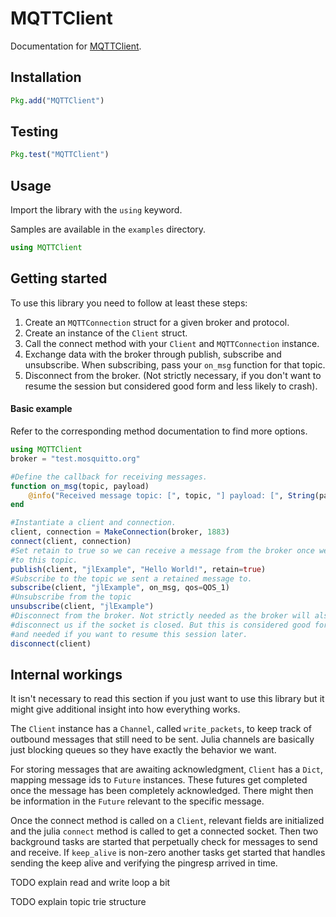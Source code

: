 # MQTTClient

Documentation for [MQTTClient](https://github.com/JuliaMessaging/MQTTClient.jl).


Installation
------------
```julia
Pkg.add("MQTTClient")
```

Testing
-------
```julia
Pkg.test("MQTTClient")
```
Usage
-----
Import the library with the `using` keyword.

Samples are available in the `examples` directory.
```julia
using MQTTClient
```

## Getting started
To use this library you need to follow at least these steps:
1. Create an `MQTTConnection` struct for a given broker and protocol.
2. Create an instance of the `Client` struct.
3. Call the connect method with your `Client` and `MQTTConnection` instance.
4. Exchange data with the broker through publish, subscribe and unsubscribe. When subscribing, pass your `on_msg` function for that topic.
5. Disconnect from the broker. (Not strictly necessary, if you don't want to resume the session but considered good form and less likely to crash).

#### Basic example
Refer to the corresponding method documentation to find more options.

```julia
using MQTTClient
broker = "test.mosquitto.org"

#Define the callback for receiving messages.
function on_msg(topic, payload)
    @info("Received message topic: [", topic, "] payload: [", String(payload), "]")
end

#Instantiate a client and connection.
client, connection = MakeConnection(broker, 1883)
connect(client, connection)
#Set retain to true so we can receive a message from the broker once we subscribe
#to this topic.
publish(client, "jlExample", "Hello World!", retain=true)
#Subscribe to the topic we sent a retained message to.
subscribe(client, "jlExample", on_msg, qos=QOS_1)
#Unsubscribe from the topic
unsubscribe(client, "jlExample")
#Disconnect from the broker. Not strictly needed as the broker will also
#disconnect us if the socket is closed. But this is considered good form
#and needed if you want to resume this session later.
disconnect(client)
```


Internal workings
-----------------
It isn't necessary to read this section if you just want to use this library but it might give additional insight into how everything works.

The `Client` instance has a `Channel`, called `write_packets`, to keep track of outbound messages that still need to be sent. Julia channels are basically just blocking queues so they have exactly the behavior we want.

For storing messages that are awaiting acknowledgment, `Client` has a `Dict`, mapping message ids to `Future` instances. These futures get completed once the message has been completely acknowledged. There might then be information in the `Future` relevant to the specific message.

Once the connect method is called on a `Client`, relevant fields are initialized and the julia `connect` method is called to get a connected socket. Then two background tasks are started that perpetually check for messages to send and receive. If `keep_alive` is non-zero another tasks get started that handles sending the keep alive and verifying the pingresp arrived in time.

TODO explain read and write loop a bit

TODO explain topic trie structure